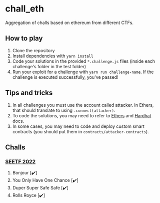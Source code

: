 # chall_eth

Aggregation of challs based on ethereum from different CTFs.

## How to play

1. Clone the repository
2. Install dependencies with `yarn install`
3. Code your solutions in the provided `*.challenge.js` files (inside each challenge's folder in the test folder)
4. Run your exploit for a challenge with `yarn run challenge-name`. If the challenge is executed successfully, you've passed!

## Tips and tricks

1. In all challenges you must use the account called attacker. In Ethers, that should translate to using `.connect(attacker)`.
2. To code the solutions, you may need to refer to [Ethers](https://docs.ethers.io/v5/single-page/) and [Hardhat](https://hardhat.org/getting-started) docs.
3. In some cases, you may need to code and deploy custom smart contracts (you should put them in `contracts/attacker-contracts`).

## Challs

### [SEETF 2022](https://ctftime.org/event/1543)

1. Bonjour [:heavy_check_mark:]
2. You Only Have One Chance [:heavy_check_mark:]
3. Duper Super Safe Safe [:heavy_check_mark:]
4. Rolls Royce [:heavy_check_mark:]
